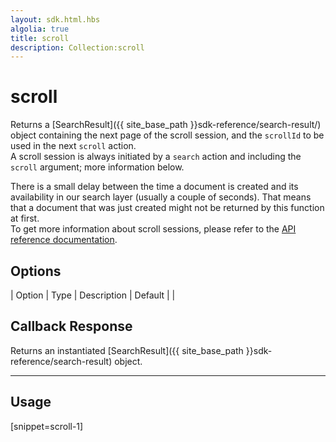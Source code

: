```yaml
---
layout: sdk.html.hbs
algolia: true
title: scroll
description: Collection:scroll
---
```


  

# scroll
Returns a [SearchResult]({{ site_base_path }}sdk-reference/search-result/) object containing the next page of the scroll session, and the `scrollId` to be used in the next `scroll` action.  
A scroll session is always initiated by a `search` action and including the `scroll` argument; more information below.

<aside class="notice">
There is a small delay between the time a document is created and its availability in our search layer (usually a couple of seconds). That means that a document that was just created might not be returned by this function at first.
</aside>

<aside class="notice">
  To get more information about scroll sessions, please refer to the <a href="{{ site_base_path }}api-documentation/controller-document/search">API reference documentation</a>.
</aside>


## Options

| Option | Type | Description | Default |
|
## Callback Response

Returns an instantiated [SearchResult]({{ site_base_path }}sdk-reference/search-result) object.

---
## Usage

[snippet=scroll-1]
